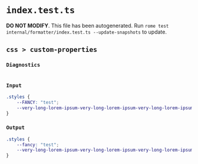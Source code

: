 # `index.test.ts`

**DO NOT MODIFY**. This file has been autogenerated. Run `rome test internal/formatter/index.test.ts --update-snapshots` to update.

## `css > custom-properties`

### `Diagnostics`

```

```

### `Input`

```css
.styles {
	--FANCY: "test";
	--very-long-lorem-ipsum-very-long-lorem-ipsum-very-long-lorem-ipsum-very-long-lorem-ipsum-very-long-lorem-ipsum-very-long-lorem-ipsum-very-long-lorem-ipsum: 8px;
}

```

### `Output`

```css
.styles {
	--fancy: "test";
	--very-long-lorem-ipsum-very-long-lorem-ipsum-very-long-lorem-ipsum-very-long-lorem-ipsum-very-long-lorem-ipsum-very-long-lorem-ipsum-very-long-lorem-ipsum: 8px;
}

```
